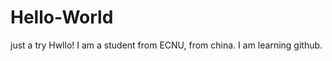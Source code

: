 # Hello-World
just a try
Hwllo!
    I am a student from ECNU, from china.
    I am learning github.
